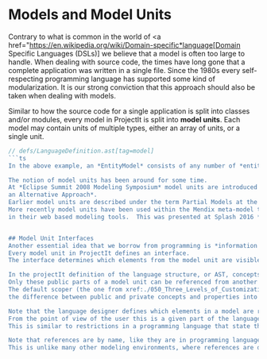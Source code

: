 







# Models and Model Units

Contrary to what is common in the world of
<a href="https://en.wikipedia.org/wiki/Domain-specific*language[Domain Specific Languages (DSLs)] we believe that a model
is often too large to handle. When dealing with source code, the times have long gone that a complete
application was written in a single file. Since the 1980s every self-respecting programming language has supported some kind of modularization.
It is our strong conviction that this approach should also be taken when dealing with models.

Similar to how the source code for a single application is split into classes and/or modules, every model in ProjectIt is split
into **model units**. Each model may contain units of multiple types, either an array of units, or a single unit.


```ts
// defs/LanguageDefinition.ast[tag=model]
```ts
In the above example, an *EntityModel* consists of any number of *entityModelUnit*'s and one *SomeOtherModelUnit*.

The notion of model units has been around for some time.
At *Eclipse Summit 2008 Modeling Symposium* model units are introduced in *Big Models
an Alternative Approach*.
Earlier model units are described under the term Partial Models at the ECMDA-FA 2007 conference in *Building a Flexible Software Factory Using Partial Domain Specific Models*.
More recently model units have been used within the Mendix meta-model to allow for working with large models
in their web based modeling tools.  This was presented at Splash 2016 *Making Mendix Meta Model Driven*.


## Model Unit Interfaces
Another essential idea that we borrow from programming is *information hiding*.
Every model unit in ProjectIt defines an interface.
The interface determines which elements from the model unit are visible (i.e can be referred to) to other units in the same model.

In the projectIt definition of the language structure, or AST, concepts and properties can be defined to be **public**.
Only these public parts of a model unit can be referenced from another model unit.
The default scoper (the one from xref:./050_Three_Levels_of_Customization#levels[level 1]) already takes
the difference between public and private concepts and properties into account when resolving references.

Note that the language designer defines which elements in a model are referrable.
From the point of view of the user this is a given part of the language he is using.
This is similar to restrictions in a programming language that state that only certain types of elements may be exported/imported.

Note that references are by name, like they are in programming languages.
This is unlike many other modeling environments, where references are done by id.
